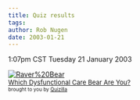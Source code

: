 ```yaml
---
title: Quiz results
tags: 
author: Rob Nugen
date: 2003-01-21
---
```


<p class=date>1:07pm CST Tuesday 21 January 2003</p>

<p><a href="http://quizilla.com/users/londonbelow/quizzes/Which%20Dysfunctional%20Care%20Bear%20Are%20You%3F/"><img src="http://images.quizilla.com/L/londonbelow/1038911106_rraverbear.jpg" border="0" alt="Raver%20Bear"><br> <font size="-1">Which Dysfunctional Care Bear Are You?</font></a><BR> <font size="-3">brought to you by <a href="http://quizilla.com">Quizilla</a></font></p>
